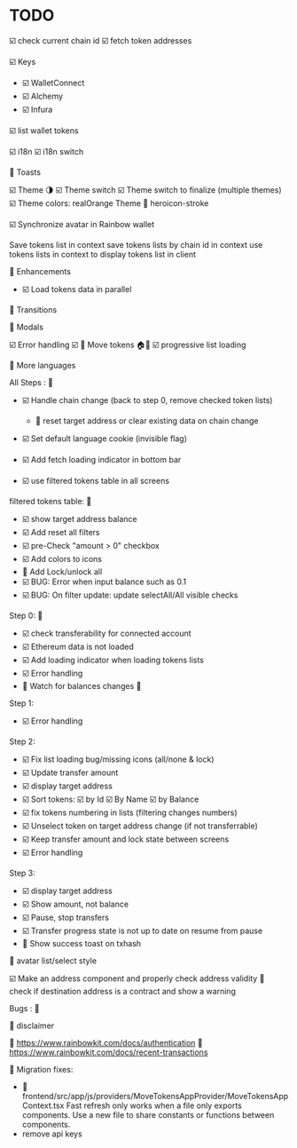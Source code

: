 # TODO

☑️ check current chain id
☑️ fetch token addresses

☑️ Keys

- ☑️ WalletConnect
- ☑️ Alchemy
- ☑️ Infura

☑️ list wallet tokens

☑️ i18n
☑️ i18n switch

🚧 Toasts

☑️ Theme 🌗
☑️ Theme switch
☑️ Theme switch to finalize (multiple themes)
☑️ Theme colors: realOrange Theme
🚧 heroicon-stroke

☑️ Synchronize avatar in Rainbow wallet

Save tokens list in context
save tokens lists by chain id in context
use tokens lists in context to display tokens list in client

🚧 Enhancements

- ☑️ Load tokens data in parallel

🚧 Transitions

🚧 Modals

☑️ Error handling
☑️ 🚧 Move tokens 🏠🏡
☑️ progressive list loading

🚧 More languages

All Steps : 🚧

- ☑️ Handle chain change (back to step 0, remove checked token lists)

  - 🚧 reset target address or clear existing data on chain change
- ☑️ Set default language cookie (invisible flag)
- ☑️ Add fetch loading indicator in bottom bar
- ☑️ use filtered tokens table in all screens

filtered tokens table: 🚧

- ☑️ show target address balance
- ☑️ Add reset all filters
- ☑️ pre-Check "amount > 0" checkbox
- ☑️ Add colors to icons
- 🚧 Add Lock/unlock all
- ☑️ BUG: Error when input balance such as 0.1
- ☑️ BUG: On filter update: update selectAll/All visible checks

Step 0: 🚧

- ☑️ check transferability for connected account
- ☑️ Ethereum data is not loaded
- ☑️ Add loading indicator when loading tokens lists
- ☑️ Error handling
- 🚧 Watch for balances changes 👀

Step 1:

- ☑️ Error handling

Step 2:

- ☑️ Fix list loading bug/missing icons (all/none & lock)
- ☑️ Update transfer amount
- ☑️ display target address
- ☑️ Sort tokens: ☑️ by Id  ☑️ By Name  ☑️ by Balance
- ☑️ fix tokens numbering in lists (filtering changes numbers)
- ☑️ Unselect token on target address change (if not transferrable)
- ☑️ Keep transfer amount and lock state between screens
- ☑️ Error handling

Step 3:

- ☑️ display target address
- ☑️ Show amount, not balance
- ☑️ Pause, stop transfers
- ☑️ Transfer progress state is not up to date on resume from pause
- 🚧 Show success toast on txhash

🚧 avatar list/select style

☑️ Make an address component and properly check address validity
🚧 check if destination address is a contract and show a warning

Bugs :
  🐜

🚧 disclaimer

👀 https://www.rainbowkit.com/docs/authentication
👀 https://www.rainbowkit.com/docs/recent-transactions

🚧 Migration fixes:

- 🚧 frontend/src/app/js/providers/MoveTokensAppProvider/MoveTokensAppContext.tsx
      Fast refresh only works when a file only exports components. Use a new file to share constants or functions between components.
- remove api keys
